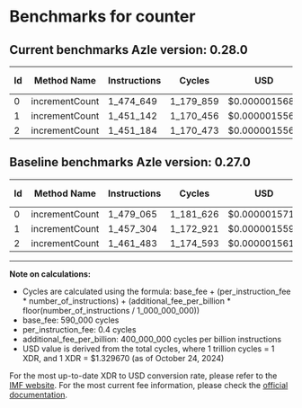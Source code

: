 # Benchmarks for counter

## Current benchmarks Azle version: 0.28.0

| Id  | Method Name    | Instructions | Cycles    | USD           | USD/Million Calls | Change                             |
| --- | -------------- | ------------ | --------- | ------------- | ----------------- | ---------------------------------- |
| 0   | incrementCount | 1_474_649    | 1_179_859 | $0.0000015688 | $1.56             | <font color="green">-4_416</font>  |
| 1   | incrementCount | 1_451_142    | 1_170_456 | $0.0000015563 | $1.55             | <font color="green">-6_162</font>  |
| 2   | incrementCount | 1_451_184    | 1_170_473 | $0.0000015563 | $1.55             | <font color="green">-10_299</font> |

## Baseline benchmarks Azle version: 0.27.0

| Id  | Method Name    | Instructions | Cycles    | USD           | USD/Million Calls |
| --- | -------------- | ------------ | --------- | ------------- | ----------------- |
| 0   | incrementCount | 1_479_065    | 1_181_626 | $0.0000015712 | $1.57             |
| 1   | incrementCount | 1_457_304    | 1_172_921 | $0.0000015596 | $1.55             |
| 2   | incrementCount | 1_461_483    | 1_174_593 | $0.0000015618 | $1.56             |

---

**Note on calculations:**

- Cycles are calculated using the formula: base_fee + (per_instruction_fee \* number_of_instructions) + (additional_fee_per_billion \* floor(number_of_instructions / 1_000_000_000))
- base_fee: 590_000 cycles
- per_instruction_fee: 0.4 cycles
- additional_fee_per_billion: 400_000_000 cycles per billion instructions
- USD value is derived from the total cycles, where 1 trillion cycles = 1 XDR, and 1 XDR = $1.329670 (as of October 24, 2024)

For the most up-to-date XDR to USD conversion rate, please refer to the [IMF website](https://www.imf.org/external/np/fin/data/rms_sdrv.aspx).
For the most current fee information, please check the [official documentation](https://internetcomputer.org/docs/current/developer-docs/gas-cost#execution).
